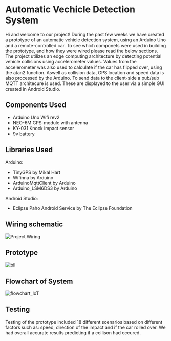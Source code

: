 # Automatic Vechicle Detection System

Hi and welcome to our project! During the past few weeks we have created a prototype of an automatic vehicle detection system, using an Arduino Uno and a remote-controlled car. To see which componets were used in building the prototype, and how they were wired please read the below sections. The project utilizes an edge computing architecture by detecting potential vehicle collisions using accelerometer values. Values from the accelerometer was also used to calculate if the car has flipped over, using the atan2 function. Aswell as collision data, GPS location and speed data is also processed by the Arduino. To send data to the client-side a pub/sub MQTT architecure is used. These are displayed to the user via a simple GUI created in Android Studio.

## Components Used
- Arduino Uno Wifi rev2
- NEO-6M GPS-module with antenna
- KY-031 Knock impact sensor
- 9v battery

## Libraries Used

Arduino:
- TinyGPS by Mikal Hart
- Wifinna by Arduino
- ArduinoMqttClient by Arduino
- Arduino_LSM6DS3 by Arduino

Android Studio:
- Eclipse Paho Android Service by The Eclipse Foundation

## Wiring schematic
![Project Wiring](https://user-images.githubusercontent.com/75011876/211012858-10099473-5341-4110-897a-6f88d19aa1aa.jpg)

## Prototype
![bil](https://user-images.githubusercontent.com/75011876/211159002-da13a09c-670e-4286-8a3a-f1aae2d3ea1b.jpg)

## Flowchart of System
![flowchart_IoT](https://user-images.githubusercontent.com/75011876/211159647-24db7d26-ce97-4a6d-8e46-62dcf82eb59c.png)


## Testing
Testing of the prototype included 18 different scenarios based on different factors such as: speed, direction of the impact and if the car rolled over. We had overall accurate results predicting if a collison had occured.





